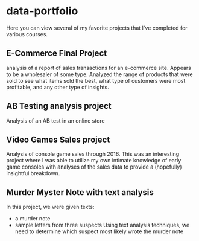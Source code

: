 # data-portfolio

Here you can view several of my favorite projects that I've completed for various courses.

## E-Commerce Final Project
analysis of a report of sales transactions for an e-commerce site.  Appears to be a wholesaler of some type.  Analyzed the range of products that were sold to see what items sold the best, what type of customers were most profitable, and any other type of insights.

## AB Testing analysis project
Analysis of an AB test in an online store

## Video Games Sales project
Analysis of console game sales through 2016.  This was an interesting project where I was able to utilize my own intimate knowledge of early game consoles with analyses of the sales data to provide a (hopefully) insightful breakdown.

## Murder Myster Note with text analysis
In this project, we were given texts:
* a murder note
* sample letters from three suspects
Using text analysis techniques, we need to determine which suspect most likely wrote the murder note
